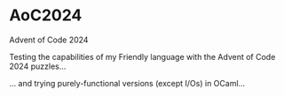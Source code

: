 # AoC2024
Advent of Code 2024

Testing the capabilities of my Friendly language with the Advent of Code 2024 puzzles...

... and trying purely-functional versions (except I/Os) in OCaml...
